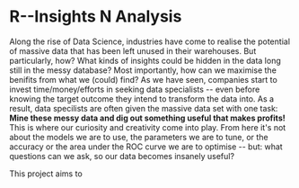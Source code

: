 # R--Insights N Analysis

Along the rise of Data Science, industries have come to realise the potential of massive data that has been left unused in their warehouses. But particularly, how? What kinds of insights could be hidden in the data long still in the messy database? Most importantly, how can we maximise the benifits from what we (could) find? As we have seen, companies start to invest time/money/efforts in seeking data specialists -- even before knowing the target outcome they intend to transform the data into. As a result, data specilists are often given the massive data set with one task: **Mine these messy data and dig out something useful that makes profits!** This is where our curiosity and creativity come into play. From here it's not about the models we are to use, the parameters we are to tune, or the accuracy or the area under the ROC curve we are to optimise -- but: what questions can we ask, so our data becomes insanely useful?

This project aims to 
